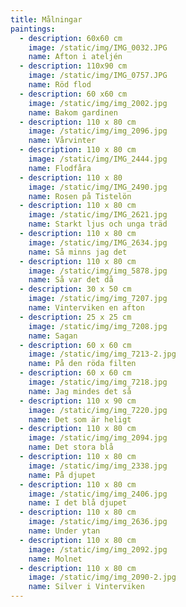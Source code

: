 ```yaml
---
title: Målningar
paintings:
  - description: 60x60 cm
    image: /static/img/IMG_0032.JPG
    name: Afton i ateljén
  - description: 110x90 cm
    image: /static/img/IMG_0757.JPG
    name: Röd flod
  - description: 60 x60 cm
    image: /static/img/img_2002.jpg
    name: Bakom gardinen
  - description: 110 x 80 cm
    image: /static/img/img_2096.jpg
    name: Vårvinter
  - description: 110 x 80 cm
    image: /static/img/IMG_2444.jpg
    name: Flodfåra
  - description: 110 x 80
    image: /static/img/IMG_2490.jpg
    name: Rosen på Tistelön
  - description: 110 x 80 cm
    image: /static/img/IMG_2621.jpg
    name: Starkt ljus och unga träd
  - description: 110 x 80 cm
    image: /static/img/IMG_2634.jpg
    name: Så minns jag det
  - description: 110 x 80 cm
    image: /static/img/img_5878.jpg
    name: Så var det då
  - description: 30 x 50 cm
    image: /static/img/img_7207.jpg
    name: Vinterviken en afton
  - description: 25 x 25 cm
    image: /static/img/img_7208.jpg
    name: Sagan
  - description: 60 x 60 cm
    image: /static/img/img_7213-2.jpg
    name: På den röda filten
  - description: 60 x 60 cm
    image: /static/img/img_7218.jpg
    name: Jag mindes det så
  - description: 110 x 90 cm
    image: /static/img/img_7220.jpg
    name: Det som är heligt
  - description: 110 x 80 cm
    image: /static/img/img_2094.jpg
    name: Det stora blå
  - description: 110 x 80 cm
    image: /static/img/img_2338.jpg
    name: På djupet
  - description: 110 x 80 cm
    image: /static/img/img_2406.jpg
    name: I det blå djupet
  - description: 110 x 80 cm
    image: /static/img/img_2636.jpg
    name: Under ytan
  - description: 110 x 80 cm
    image: /static/img/img_2092.jpg
    name: Molnet
  - description: 110 x 80 cm
    image: /static/img/img_2090-2.jpg
    name: Silver i Vinterviken
---
```


